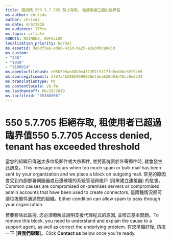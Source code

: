 ```yaml
---
title: 錯誤碼 550 5.7.705 禁止存取, 租使用者已超出臨界值
ms.author: chrisda
author: chrisda
ms.date: 4/9/2018
ms.audience: ITPro
ms.topic: article
ROBOTS: NOINDEX, NOFOLLOW
localization_priority: Normal
ms.assetid: 9e6df5ee-ede8-421d-ba25-a3a3d0ca0a5d
ms.custom:
- "336"
- "1948"
- "3100014"
ms.openlocfilehash: e05b799ae88b0e431397c5f17fd0eddbe39f9c95
ms.sourcegitcommit: 5fb7a4b28859690020efdea630d03e70cc0e6334
ms.translationtype: MT
ms.contentlocale: zh-TW
ms.lasthandoff: 06/28/2019
ms.locfileid: "35388056"
---
```

# <a name="550-57705-access-denied-tenant-has-exceeded-threshold"></a><span data-ttu-id="5d526-102">550 5.7.705 拒絕存取, 租使用者已超過臨界值</span><span class="sxs-lookup"><span data-stu-id="5d526-102">550 5.7.705 Access denied, tenant has exceeded threshold</span></span>

<span data-ttu-id="5d526-103">當您的組織已傳送太多垃圾郵件或大宗郵件, 並將區塊置於外寄郵件時, 就會發生此訊息。</span><span class="sxs-lookup"><span data-stu-id="5d526-103">This message occurs when too much spam or bulk mail has been sent by your organization and we place a block on outgoing mail.</span></span>
<span data-ttu-id="5d526-104">常見的原因會受到內部部署伺服器或已遭破壞的系統管理員帳戶 (用來建立連接器) 的危害。</span><span class="sxs-lookup"><span data-stu-id="5d526-104">Common causes are compromised on-premises servers or compromised admin accounts that have been used to create connectors.</span></span> <span data-ttu-id="5d526-105">這兩種情況都可讓垃圾郵件通過您的組織。</span><span class="sxs-lookup"><span data-stu-id="5d526-105">Either condition can allow spam to pass through your organization.</span></span>

<span data-ttu-id="5d526-106">若要移除此區塊, 您必須瞭解並說明支援代理程式的原因, 並修正基本問題。</span><span class="sxs-lookup"><span data-stu-id="5d526-106">To remove this block, you need to understand and explain the cause to a support agent, as well as correct the underlying problem.</span></span>
<span data-ttu-id="5d526-107">在您準備好後, 請按一下 [**與我們聯繫**]。</span><span class="sxs-lookup"><span data-stu-id="5d526-107">Click **Contact us** below once you're ready.</span></span>

